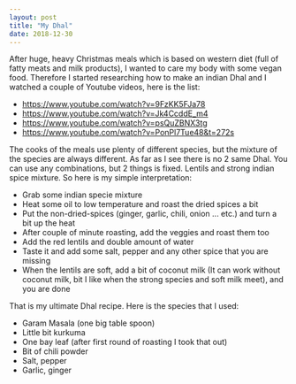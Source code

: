 ```yaml
---
layout: post
title: "My Dhal"
date: 2018-12-30
---
```


After huge, heavy Christmas meals which is based on western diet (full of fatty meats and milk products), I wanted to care my body with some vegan food. Therefore I started researching how to make an indian Dhal and I watched a couple of Youtube videos, here is the list:
 *  <https://www.youtube.com/watch?v=9FzKK5FJa78>
 *  <https://www.youtube.com/watch?v=Jk4CcddE_m4>
 *  <https://www.youtube.com/watch?v=psQuZBNX3tg>
 *  <https://www.youtube.com/watch?v=PonPl7Tue48&t=272s>

The cooks of the meals use plenty of different species, but the mixture of the species are always different. As far as I see there is no 2 same Dhal. You can use any combinations, but 2 things is fixed. Lentils and strong indian spice mixture. So here is my simple interpretation:
 *  Grab some indian specie mixture
 *  Heat some oil to low temperature and roast the dried spices a bit
 *  Put the non-dried-spices (ginger, garlic, chili, onion ... etc.) and turn a bit up the heat
 *  After couple of minute roasting, add the veggies and roast them too
 *  Add the red lentils and double amount of water
 *  Taste it and add some salt, pepper and any other spice that you are missing
 *  When the lentils are soft, add a bit of coconut milk (It can work without coconut milk, bit I like when the strong species and soft milk meet), and you are done

That is my ultimate Dhal recipe. Here is the species that I used:
 *  Garam Masala (one big table spoon)
 *  Little bit kurkuma
 *  One bay leaf (after first round of roasting I took that out)
 *  Bit of chili powder
 *  Salt, pepper
 *  Garlic, ginger
  
  
